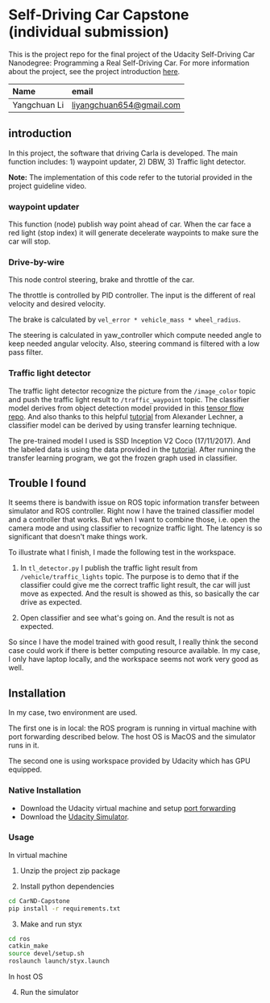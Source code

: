 # Self-Driving Car Capstone (individual submission)

This is the project repo for the final project of the Udacity Self-Driving Car Nanodegree: Programming a Real Self-Driving Car. For more information about the project, see the project introduction [here](https://classroom.udacity.com/nanodegrees/nd013/parts/6047fe34-d93c-4f50-8336-b70ef10cb4b2/modules/e1a23b06-329a-4684-a717-ad476f0d8dff/lessons/462c933d-9f24-42d3-8bdc-a08a5fc866e4/concepts/5ab4b122-83e6-436d-850f-9f4d26627fd9).

|Name | email |
|:-----------------|:-------|
| Yangchuan Li | liyangchuan654@gmail.com |

## introduction
In this project, the software that driving Carla is developed. The main function
includes: 1) waypoint updater, 2) DBW, 3) Traffic light detector.

__Note:__ The implementation of this code refer to the tutorial provided in the project guideline video.  

### waypoint updater
This function (node) publish way point ahead of car. When the car face a red light (stop index) it will generate decelerate waypoints to make sure the car will stop.

### Drive-by-wire
This node control steering, brake and throttle of the car.

The throttle is controlled by PID controller. The input is the different of real velocity and desired velocity.

The brake is calculated by ```vel_error * vehicle_mass * wheel_radius```.

The steering is calculated in yaw_controller which compute needed angle to keep needed angular velocity. Also, steering command is filtered with a low pass filter.

### Traffic light detector
The traffic light detector recognize the picture from the ```/image_color``` topic and push the traffic light result to ```/traffic_waypoint``` topic. The classifier model derives from object detection model provided in this [tensor flow repo](https://github.com/tensorflow/models). And also thanks to this helpful [tutorial](https://github.com/alex-lechner/Traffic-Light-Classification) from Alexander Lechner, a classifier model can be derived by using transfer learning technique.

The pre-trained model I used is SSD Inception V2 Coco (17/11/2017). And the labeled data is using the data provided in the [tutorial](https://github.com/alex-lechner/Traffic-Light-Classification). After running the transfer learning program, we got the frozen graph used in classifier.


## Trouble I found
It seems there is bandwith issue on ROS topic information transfer between simulator and ROS controller. Right now I have the trained classifier model and a controller that works. But when I want to combine those, i.e. open the camera mode and using classifier to recognize traffic light. The latency is so significant that doesn't make things work.

To illustrate what I finish, I made the following test in the workspace.

1. In ```tl_detector.py``` I publish the traffic light result from ```/vehicle/traffic_lights``` topic. The purpose is to demo that if the classifier could give me the correct traffic light result, the car will just move as expected. And the result is showed as this, so basically the car drive as expected.  

2. Open classifier and see what's going on. And the result is not as expected.

So since I have the model trained with good result, I really think the second case could work if there is better computing resource available. In my case, I only have laptop locally, and the workspace seems not work very good as well. 

## Installation
In my case, two environment are used.

The first one is in local: the ROS program is running in virtual machine with port forwarding described below. The host OS is MacOS and the simulator runs in it.

The second one is using workspace provided by Udacity which has GPU equipped.

### Native Installation
* Download the Udacity virtual machine and setup [port forwarding](https://classroom.udacity.com/nanodegrees/nd013/parts/40f38239-66b6-46ec-ae68-03afd8a601c8/modules/0949fca6-b379-42af-a919-ee50aa304e6a/lessons/f758c44c-5e40-4e01-93b5-1a82aa4e044f/concepts/16cf4a78-4fc7-49e1-8621-3450ca938b77)
* Download the [Udacity Simulator](https://github.com/udacity/CarND-Capstone/releases).

### Usage

In virtual machine

1. Unzip the project zip package

2. Install python dependencies
```bash
cd CarND-Capstone
pip install -r requirements.txt
```
3. Make and run styx
```bash
cd ros
catkin_make
source devel/setup.sh
roslaunch launch/styx.launch
```

In host OS

4. Run the simulator
